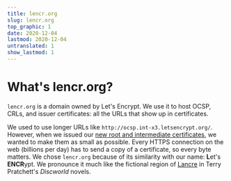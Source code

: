 ```yaml
---
title: lencr.org
slug: lencr.org
top_graphic: 1
date: 2020-12-04
lastmod: 2020-12-04
untranslated: 1
show_lastmod: 1
---
```



# What's lencr.org?

`lencr.org` is a domain owned by Let's Encrypt. We use it to host OCSP, CRLs,
and issuer certificates: all the URLs that show up in certificates.

We used to use longer URLs like `http://ocsp.int-x3.letsencrypt.org/`. However,
when we issued our [new root and intermediate certificates][1], we wanted to
make them as small as possible. Every HTTPS connection on the web (billions per
day) has to send a copy of a certificate, so every byte matters. We chose
`lencr.org` because of its similarity with our name: **L**et's **ENCR**ypt. We
pronounce it much like the fictional region of [Lancre] in Terry Pratchett's
_Discworld_ novels.

[1]: https://letsencrypt.org/2020/09/17/new-root-and-intermediates.html
[Lancre]: https://discworld.fandom.com/wiki/Lancre

